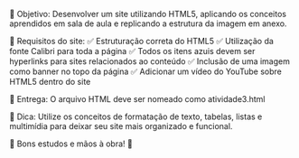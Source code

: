 🎯 Objetivo:
Desenvolver um site utilizando HTML5, aplicando os conceitos aprendidos em sala de aula e replicando a estrutura da imagem em anexo.

📑 Requisitos do site:
✅ Estruturação correta do HTML5
✅ Utilização da fonte Calibri para toda a página
✅ Todos os itens azuis devem ser hyperlinks para sites relacionados ao conteúdo
✅ Inclusão de uma imagem como banner no topo da página
✅ Adicionar um vídeo do YouTube sobre HTML5 dentro do site

📂 Entrega:
O arquivo HTML deve ser nomeado como atividade3.html

🔗 Dica: Utilize os conceitos de formatação de texto, tabelas, listas e multimídia para deixar seu site mais organizado e funcional.

📢 Bons estudos e mãos à obra! 🚀
